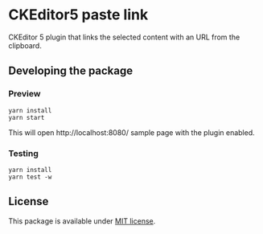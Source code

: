 # CKEditor5 paste link

CKEditor 5 plugin that links the selected content with an URL from the clipboard.

## Developing the package

### Preview

```
yarn install
yarn start
```

This will open http://localhost:8080/ sample page with the plugin enabled.

### Testing

```
yarn install
yarn test -w
```

## License

This package is available under [MIT license](https://opensource.org/licenses/MIT).
